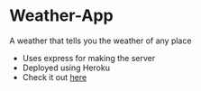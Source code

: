 # Weather-App
A weather that tells you the weather of any place

- Uses express for making the server
- Deployed using Heroku
- Check it out [here](https://banik-weatherapp.herokuapp.com)
